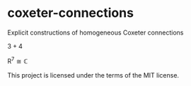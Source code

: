 # coxeter-connections
Explicit constructions of homogeneous Coxeter connections

$3+4$

$\mathrm{R}^7 \cong \mathbb{C}$

This project is licensed under the terms of the MIT license.
